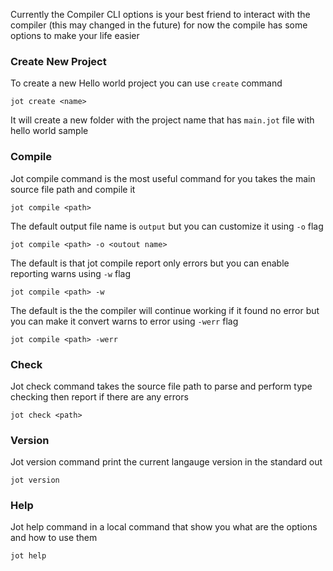 Currently the Compiler CLI options is your best friend to interact with the compiler (this may changed in the future)
for now the compile has some options to make your life easier

### Create New Project
To create a new Hello world project you can use `create` command

```
jot create <name>
```

It will create a new folder with the project name that has `main.jot` file with hello world sample

### Compile

Jot compile command is the most useful command for you takes the main source file path and compile it

```
jot compile <path>
```

The default output file name is `output` but you can customize it using `-o` flag

```
jot compile <path> -o <outout name>
```

The default is that jot compile report only errors but you can enable reporting warns using `-w` flag

```
jot compile <path> -w
```

The default is the the compiler will continue working if it found no error but you can make it convert warns to error using `-werr` flag

```
jot compile <path> -werr
```

### Check

Jot check command takes the source file path to parse and perform type checking then report if there are any errors

```
jot check <path>
```

### Version

Jot version command print the current langauge version in the standard out

```
jot version
```

### Help

Jot help command in a local command that show you what are the options and how to use them

```
jot help
```